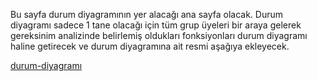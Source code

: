 Bu sayfa durum diyagramının yer alacağı ana sayfa olacak. Durum diyagramı sadece 1 tane olacağı için tüm grup üyeleri bir araya gelerek gereksinim analizinde belirlemiş oldukları fonksiyonları durum diyagramı haline getirecek ve durum diyagramına ait resmi aşağıya ekleyecek.

[durum-diyagramı](Diagram.jpg)
